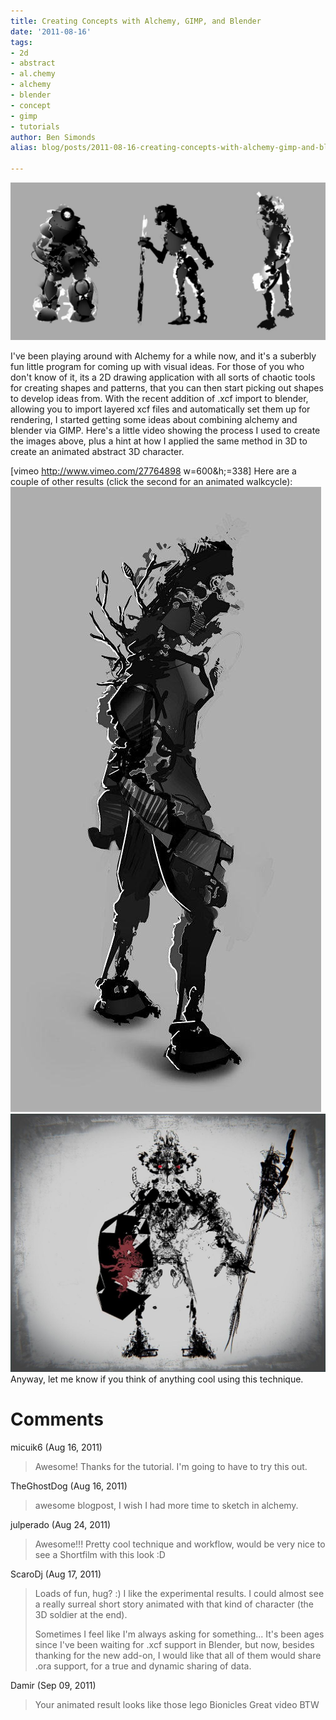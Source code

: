 ```yaml
---
title: Creating Concepts with Alchemy, GIMP, and Blender
date: '2011-08-16'
tags:
- 2d
- abstract
- al.chemy
- alchemy
- blender
- concept
- gimp
- tutorials
author: Ben Simonds
alias: blog/posts/2011-08-16-creating-concepts-with-alchemy-gimp-and-blender

---
```


[![](/images/old/alchemybits.jpg)](/images/old/alchemybits.jpg)

I've been playing around with Alchemy for a while now, and it's a suberbly fun little program for coming up with visual ideas. For those of you who don't know of it, its a 2D drawing application with all sorts of chaotic tools for creating shapes and patterns, that you can then start picking out shapes to develop ideas from. With the recent addition of .xcf import to blender, allowing you to import layered xcf files and automatically set them up for rendering, I started getting some ideas about combining alchemy and blender via GIMP. Here's a little video showing the process I used to create the images above, plus a hint at how I applied the same method in 3D to create an animated abstract 3D character.

[vimeo http://www.vimeo.com/27764898 w=600&h;=338]   Here are a couple of other results (click the second for an animated walkcycle): [![](/images/old/alchemybits_conceptstreeboy.jpg?w=149)](/images/old/alchemybits_conceptstreeboy.jpg) [![](/images/old/alchemyexpt1.jpg?w=300)](http://postimage.org/image/36q772tr8/)                   Anyway, let me know if you think of anything cool using this technique.





# Comments


micuik6 (Aug 16, 2011)
> Awesome! Thanks for the tutorial. I'm going to have to try this out.

TheGhostDog (Aug 16, 2011)
> awesome blogpost, I wish I had more time to sketch in alchemy.

julperado (Aug 24, 2011)
> Awesome!!! Pretty cool technique and workflow, would be very nice to see a Shortfilm with this look :D

ScaroDj (Aug 17, 2011)
> Loads of fun, hug? :) I like the experimental results. I could almost see a really surreal short story animated with that kind of character (the 3D soldier at the end). 
> 
> Sometimes I feel like I'm always asking for something... It's been ages since I've been waiting for .xcf support in Blender, but now, besides thanking for the new add-on, I would like that all of them would share .ora support, for a true and dynamic sharing of data.

Damir (Sep 09, 2011)
> Your animated result looks like those lego Bionicles
> Great video BTW
